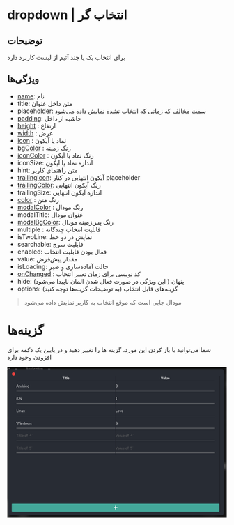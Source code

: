 # dropdown | انتخاب گر

## توضیحات

برای انتخاب یک یا چند آتیم از لیست کاربرد دارد

## ویژگی‌ها

- [name](/fa/properties/name.md): نام 
- title: متن داخل عنوان
- placeholder: سمت مخالف که زمانی که انتخاب نشده نمایش داده می‌شود
- [padding](/fa/properties/padding.md): حاشیه از داخل
- [height](/fa/properties/height.md) : ارتفاع
- [width](/fa/properties/width.md) : عرض
- [icon](/fa/properties/icon.md) : نماد یا آیکون
- [bgColor](/fa/properties/color.md) : رنگ زمینه
- [iconColor](/fa/properties/color.md) : رنگ نماد یا آیکون
- iconSize: اندازه نماد یا آیکون
- hint: متن راهنمای کاربر
- [trailingIcon](/fa/properties/icon.md): آیکون انتهایی در کنار placeholder
- [trailingColor](/fa/properties/color.md): رنگ آیکون انتهایی
- trailingSize: اندازه آیکون انتهایی
- [color](/fa/properties/color.md) : رنگ متن
- [modalColor](/fa/properties/color.md) : رنگ مودال
- modalTitle: عنوان مودال
- [modalBgColor](/fa/properties/color.md): رنگ پس‌زمینه مودال
- multiple : قابلیت انتخاب چندگانه
- isTwoLine: نمایش در دو خط
- searchable: قابلیت سرچ
- enabled: فعال بودن قابلیت انتخاب
- value: مقدار پیش‌فرض
- isLoading: حالت آماده‌سازی و صبر
- [onChanged](/fa/events.md) : کد نویسی برای زمان تغییر انتخاب
- hide: پنهان ( این ویژگی در صورت فعال شدن المان ناپیدا می‌شود)
- options: گزینه‌های قابل انتخاب (به توضیحات گزینه‌ها توجه کنید)

> مودال جایی است که موقع انتخاب به کاربر نمایش داده می‌شود

# گزینه‌ها

شما می‌توانید با باز کردن این مورد، گزینه ها را تغییر دهید و در پایین یک دکمه برای افزودن وجود دارد

![alt text](/assets/images/properties/options.png)

